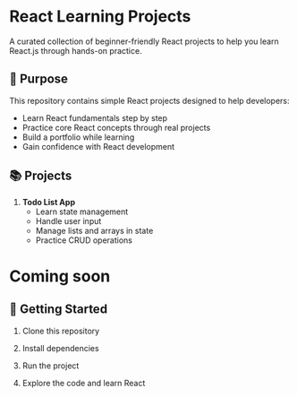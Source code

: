 # React Learning Projects

A curated collection of beginner-friendly React projects to help you learn React.js through hands-on practice.

## 🎯 Purpose

This repository contains simple React projects designed to help developers:
- Learn React fundamentals step by step
- Practice core React concepts through real projects
- Build a portfolio while learning
- Gain confidence with React development

## 📚 Projects

1. **Todo List App**
   - Learn state management
   - Handle user input
   - Manage lists and arrays in state
   - Practice CRUD operations

# Coming soon
<!-- 2. **Weather App**
   - Work with external APIs
   - Learn async/await and fetch
   - Handle API responses
   - Display dynamic data

3. **Calculator**
   - Practice component organization
   - Handle user interactions
   - Manage complex state
   - Learn mathematical operations in React

4. **Shopping Cart**
   - Implement cart functionality
   - Learn state management across components
   - Practice array methods
   - Handle price calculations

5. **Movie Search App**
   - Work with movie APIs
   - Implement search functionality
   - Learn pagination
   - Display dynamic results -->

## 🚀 Getting Started

1. Clone this repository

2. Install dependencies

3. Run the project

4. Explore the code and learn React

